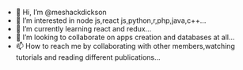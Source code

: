 - 👋 Hi, I’m @meshackdickson
- 👀 I’m interested in node js,react js,python,r,php,java,c++...
- 🌱 I’m currently learning react and redux...
- 💞️ I’m looking to collaborate on apps creation and databases at all...
- 📫 How to reach me by collaborating with other members,watching tutorials and reading different publications...

<!---
meshackdickson/meshackdickson is a ✨ special ✨ repository because its `README.md` (this file) appears on your GitHub profile.
You can click the Preview link to take a look at your changes.
--->

